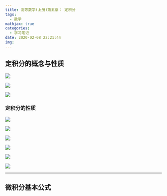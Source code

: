 ```yaml
---
title: 高等数学(上册)第五章： 定积分
tags:
  - 数学
mathjax: true
categories:
  - 学习笔记
date: 2020-02-08 22:21:44
img:
---
```


## 定积分的概念与性质

![](https://raw.githubusercontent.com/a347807131/ms/master/images/20200208222335.png)

![](https://raw.githubusercontent.com/a347807131/ms/master/images/20200208222358.png)

![](https://raw.githubusercontent.com/a347807131/ms/master/images/20200208222455.png)

### 定积分的性质

![](https://raw.githubusercontent.com/a347807131/ms/master/images/20200208222643.png)

![](https://raw.githubusercontent.com/a347807131/ms/master/images/20200208222715.png)

![](https://raw.githubusercontent.com/a347807131/ms/master/images/20200208222737.png)

![](https://raw.githubusercontent.com/a347807131/ms/master/images/20200208222756.png)

![](https://raw.githubusercontent.com/a347807131/ms/master/images/20200208222821.png)

![](https://raw.githubusercontent.com/a347807131/ms/master/images/20200208222854.png)

---

## 微积分基本公式